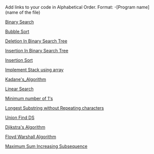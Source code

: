 Add links to your code in Alphabetical Order.
Format: -[Program name](name of the file)

[Binary Search](binary_search.cpp)

[Bubble Sort](bubble_sort.cpp)

[Deletion In Binary Search Tree](Deletion_in_BST.cpp)

[Insertion In Binary Search Tree](Insertion_in_BST.cpp)

[Insertion Sort](insertion_sort.cpp)

[Implement Stack using array](StackUsingArray.cpp)

[Kadane's_Algorithm](Kadane's_Algorithm.cpp)

[Linear Search](linear_search.cpp)

[Minimum number of 1's](Row%20with%20minimum%20number%20of%201s%20in%20C++.cpp)

[Longest Substring without Repeating characters](Longest_Substring_without_repeating_characters.cpp)

[Union Find DS](Union_find.cpp)

[Djikstra's Algorithm](Djikstra's_Algorithm.cpp)

[Floyd Warshall Algorithm](Floyd-Warshall_Algorithm.cpp)

[Maximum Sum Increasing Subsequence](Max_Sum_Inc_Subs.cpp)

